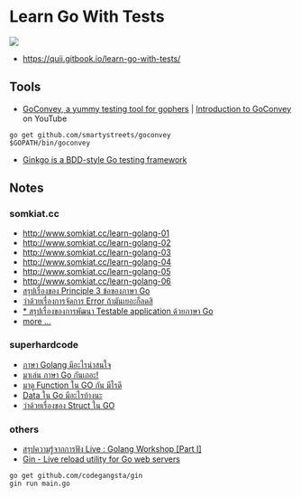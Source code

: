 # Learn Go With Tests

![](https://raw.githubusercontent.com/junlapong/learn-go-with-tests/master/red-green-blue-gophers-smaller.png)

- https://quii.gitbook.io/learn-go-with-tests/

## Tools
- [GoConvey, a yummy testing tool for gophers](http://goconvey.co/) | [Introduction to GoConvey](https://youtu.be/wlUKRxWEELU) on YouTube
```
go get github.com/smartystreets/goconvey
$GOPATH/bin/goconvey
```
- [Ginkgo is a BDD-style Go testing framework ](https://onsi.github.io/ginkgo/)

## Notes
### somkiat.cc
- http://www.somkiat.cc/learn-golang-01
- http://www.somkiat.cc/learn-golang-02
- http://www.somkiat.cc/learn-golang-03
- http://www.somkiat.cc/learn-golang-04
- http://www.somkiat.cc/learn-golang-05
- http://www.somkiat.cc/learn-golang-06
- [สรุปเรื่องของ Principle 3 ข้อของภาษา Go](http://www.somkiat.cc/go-principles/)
- [ว่าด้วยเรื่องการจัดการ Error ถ้ามันเยอะก็ลดสิ](http://www.somkiat.cc/go-error-handling/)
- [* สรุปเรื่องของการพัฒนา Testable application ด้วยภาษา Go](http://www.somkiat.cc/testable-app-with-golang/)
- [more ...](http://www.somkiat.cc/tag/golang/)

### superhardcode
- [ภาษา Golang มีอะไรน่าสนใจ](https://superhardcode.wordpress.com/2015/07/14/%E0%B8%A0%E0%B8%B2%E0%B8%A9%E0%B8%B2-golang-%E0%B8%A1%E0%B8%B5%E0%B8%AD%E0%B8%B0%E0%B9%84%E0%B8%A3%E0%B8%99%E0%B9%88%E0%B8%B2%E0%B8%AA%E0%B8%99%E0%B9%83%E0%B8%88/)
- [มาเล่น ภาษา Go กันเถอะ!](https://superhardcode.wordpress.com/2015/07/14/%E0%B8%A1%E0%B8%B2%E0%B9%80%E0%B8%A5%E0%B9%88%E0%B8%99-%E0%B8%A0%E0%B8%B2%E0%B8%A9%E0%B8%B2-go-%E0%B8%81%E0%B8%B1%E0%B8%99%E0%B9%80%E0%B8%96%E0%B8%AD%E0%B8%B0/)
- [มาดู Function ใน GO กัน มีไรดี](https://superhardcode.wordpress.com/2015/07/17/%E0%B8%A1%E0%B8%B2%E0%B8%94%E0%B8%B9-function-%E0%B9%83%E0%B8%99-go-%E0%B8%81%E0%B8%B1%E0%B8%99-%E0%B8%A1%E0%B8%B5%E0%B9%84%E0%B8%A3%E0%B8%94%E0%B8%B5/)
- [Data ใน Go มีอะไรบ้างนะ](https://superhardcode.wordpress.com/2015/07/20/data-%E0%B9%83%E0%B8%99-go-%E0%B8%A1%E0%B8%B5%E0%B8%AD%E0%B8%B0%E0%B9%84%E0%B8%A3%E0%B8%9A%E0%B9%89%E0%B8%B2%E0%B8%87%E0%B8%99%E0%B8%B0/)
- [ว่าด้วยเรื่องของ Struct ใน GO](https://superhardcode.wordpress.com/2015/07/28/%E0%B8%AA%E0%B9%88%E0%B8%AD%E0%B8%87-struct-%E0%B9%83%E0%B8%99-go-%E0%B8%81%E0%B8%B1%E0%B8%99/)

### others
- [สรุปความรู้จากการฟัง Live : Golang Workshop [Part I]](https://medium.com/thipwriteblog/%E0%B8%AA%E0%B8%A3%E0%B8%B8%E0%B8%9B%E0%B8%84%E0%B8%A7%E0%B8%B2%E0%B8%A1%E0%B8%A3%E0%B8%B9%E0%B9%89%E0%B8%88%E0%B8%B2%E0%B8%81%E0%B8%81%E0%B8%B2%E0%B8%A3%E0%B8%9F%E0%B8%B1%E0%B8%87-live-golang-workshop-part-i-f00504d4366c)
- [Gin - Live reload utility for Go web servers](https://github.com/codegangsta/gin)
```
go get github.com/codegangsta/gin
gin run main.go
```
